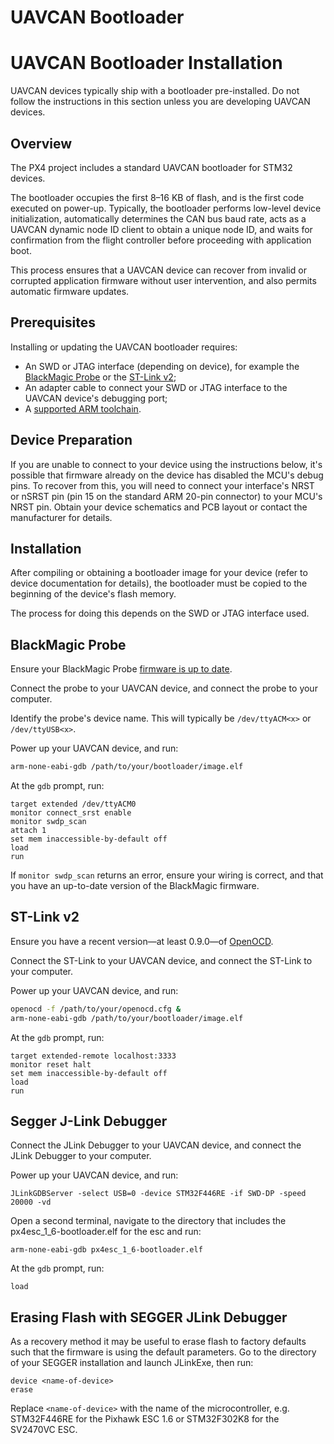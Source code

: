 # UAVCAN Bootloader

# UAVCAN Bootloader Installation

<aside class="warning">
UAVCAN devices typically ship with a bootloader pre-installed. Do not follow the instructions in this section unless you are developing UAVCAN devices.
</aside>

## Overview

The PX4 project includes a standard UAVCAN bootloader for STM32 devices.

The bootloader occupies the first 8–16 KB of flash, and is the first code executed on power-up. Typically, the bootloader performs low-level device initialization, automatically determines the CAN bus baud rate, acts as a UAVCAN dynamic node ID client to obtain a unique node ID, and waits for confirmation from the flight controller before proceeding with application boot.

This process ensures that a UAVCAN device can recover from invalid or corrupted application firmware without user intervention, and also permits automatic firmware updates.

## Prerequisites

Installing or updating the UAVCAN bootloader requires:

- An SWD or JTAG interface (depending on device), for example the [BlackMagic Probe](http://www.blacksphere.co.nz/main/blackmagic) or the [ST-Link v2](http://www.st.com/internet/evalboard/product/251168.jsp);
- An adapter cable to connect your SWD or JTAG interface to the UAVCAN device's debugging port;
- A [supported ARM toolchain](../11_Sensors-and-actuator-Buses/uavcan-node-enumeration.md).

## Device Preparation

If you are unable to connect to your device using the instructions below, it's possible that firmware already on the device has disabled the MCU's debug pins. To recover from this, you will need to connect your interface's NRST or nSRST pin (pin 15 on the standard ARM 20-pin connector) to your MCU's NRST pin. Obtain your device schematics and PCB layout or contact the manufacturer for details.

## Installation

After compiling or obtaining a bootloader image for your device (refer to device documentation for details), the bootloader must be copied to the beginning of the device's flash memory.

The process for doing this depends on the SWD or JTAG interface used.

## BlackMagic Probe

Ensure your BlackMagic Probe [firmware is up to date](https://github.com/blacksphere/blackmagic/wiki/Hacking).

Connect the probe to your UAVCAN device, and connect the probe to your computer.

Identify the probe's device name. This will typically be `/dev/ttyACM<x>` or `/dev/ttyUSB<x>`.

Power up your UAVCAN device, and run:

<div class="host-code"></div>

```sh
arm-none-eabi-gdb /path/to/your/bootloader/image.elf
```

At the `gdb` prompt, run:

<div class="host-code"></div>

```gdb
target extended /dev/ttyACM0
monitor connect_srst enable
monitor swdp_scan
attach 1
set mem inaccessible-by-default off
load
run
```

If `monitor swdp_scan` returns an error, ensure your wiring is correct, and that you have an up-to-date version of the BlackMagic firmware.

## ST-Link v2

Ensure you have a recent version—at least 0.9.0—of [OpenOCD](http://openocd.org).

Connect the ST-Link to your UAVCAN device, and connect the ST-Link to your computer.

Power up your UAVCAN device, and run:

<div class="host-code"></div>

```sh
openocd -f /path/to/your/openocd.cfg &
arm-none-eabi-gdb /path/to/your/bootloader/image.elf
```

At the `gdb` prompt, run:

<div class="host-code"></div>

```gdb
target extended-remote localhost:3333
monitor reset halt
set mem inaccessible-by-default off
load
run
```

## Segger J-Link Debugger

Connect the JLink Debugger to your UAVCAN device, and connect the JLink Debugger to your computer.

Power up your UAVCAN device, and run:

<div class="host-code"></div>

```JLinkGDBServer -select USB=0 -device STM32F446RE -if SWD-DP -speed 20000 -vd```

Open a second terminal, navigate to the directory that includes the px4esc_1_6-bootloader.elf for the esc and run:

<div class="host-code"></div>

```arm-none-eabi-gdb px4esc_1_6-bootloader.elf```

At the `gdb` prompt, run:

<div class="host-code"></div>

```tar ext :2331
load
```

## Erasing Flash with SEGGER JLink Debugger

As a recovery method it may be useful to erase flash to factory defaults such that the firmware is using the default parameters. Go to the directory of your SEGGER installation and launch JLinkExe, then run:

```
device <name-of-device>
erase
```

Replace `<name-of-device>` with the name of the microcontroller, e.g. STM32F446RE for the Pixhawk ESC 1.6 or STM32F302K8 for the SV2470VC ESC.